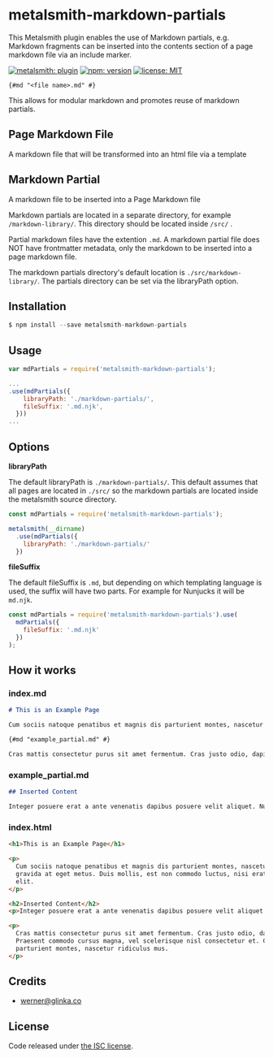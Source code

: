 # metalsmith-markdown-partials

This Metalsmith plugin enables the use of Markdown partials, e.g. Markdown fragments can be inserted into the contents section of a page markdown file via an include marker.

[![metalsmith: plugin][metalsmith-badge]][metalsmith-url]
[![npm: version][npm-badge]][npm-url]
[![license: MIT][license-badge]][license-url]

```
{#md "<file name>.md" #}
```

This allows for modular markdown and promotes reuse of markdown partials.

## Page Markdown File

A markdown file that will be transformed into an html file via a template

## Markdown Partial

A markdown file to be inserted into a Page Markdown file

Markdown partials are located in a separate directory, for example `/markdown-library/`. This directory should be located inside `/src/` .

Partial markdown files have the extention `.md`. A markdown partial file does NOT have frontmatter metadata, only the markdown to be inserted into a page markdown file.

The markdown partials directory's default location is `./src/markdown-library/`. The partials directory can be set via the libraryPath option.

## Installation

```js
$ npm install --save metalsmith-markdown-partials
```

## Usage

```js
var mdPartials = require('metalsmith-markdown-partials');

...
.use(mdPartials({
    libraryPath: './markdown-partials/',
    fileSuffix: '.md.njk',
  }))
...

```

## Options

**libraryPath**

The default libraryPath is `./markdown-partials/`. This default assumes that all pages are located in `./src/` so the markdown partials are located inside the metalsmith source directory.

```js
const mdPartials = require('metalsmith-markdown-partials');

metalsmith(__dirname)
  .use(mdPartials({
    libraryPath: './markdown-partials/'
  })
```

**fileSuffix**

The default fileSuffix is `.md`, but depending on which templating language is used, the suffix will have two parts. For example for Nunjucks it will be `md.njk`.

```js
const mdPartials = require('metalsmith-markdown-partials').use(
  mdPartials({
    fileSuffix: '.md.njk'
  })
);
```

## How it works

### index.md

```markdown
# This is an Example Page

Cum sociis natoque penatibus et magnis dis parturient montes, nascetur ridiculus mus. Donec id elit non mi porta gravida at eget metus. Duis mollis, est non commodo luctus, nisi erat porttitor ligula, eget lacinia odio sem nec elit.

{#md "example_partial.md" #}

Cras mattis consectetur purus sit amet fermentum. Cras justo odio, dapibus ac facilisis in, egestas eget quam. Praesent commodo cursus magna, vel scelerisque nisl consectetur et. Cum sociis natoque penatibus et magnis dis parturient montes, nascetur ridiculus mus.
```

### example_partial.md

```markdown
## Inserted Content

Integer posuere erat a ante venenatis dapibus posuere velit aliquet. Nulla vitae elit libero, a pharetra augue.
```

### index.html

```html
<h1>This is an Example Page</h1>

<p>
  Cum sociis natoque penatibus et magnis dis parturient montes, nascetur ridiculus mus. Donec id elit non mi porta
  gravida at eget metus. Duis mollis, est non commodo luctus, nisi erat porttitor ligula, eget lacinia odio sem nec
  elit.
</p>

<h2>Inserted Content</h2>
<p>Integer posuere erat a ante venenatis dapibus posuere velit aliquet. Nulla vitae elit libero, a pharetra augue.</p>

<p>
  Cras mattis consectetur purus sit amet fermentum. Cras justo odio, dapibus ac facilisis in, egestas eget quam.
  Praesent commodo cursus magna, vel scelerisque nisl consectetur et. Cum sociis natoque penatibus et magnis dis
  parturient montes, nascetur ridiculus mus.
</p>
```

## Credits

- [werner@glinka.co](https://github.com/wernerglinka)

## License

Code released under [the ISC license](https://github.com/wernerglinka/metalsmith-markdown-partials/blob/main/LICENSE).


[npm-badge]: https://img.shields.io/npm/v/metalsmith-markdown-partials.svg
[npm-url]: https://www.npmjs.com/package/metalsmith-markdown-partials
[metalsmith-badge]: https://img.shields.io/badge/metalsmith-community_plugin-green.svg?longCache=true
[metalsmith-url]: https://metalsmith.io
[license-badge]: https://img.shields.io/github/license/wernerglinka/metalsmith-markdown-partials
[license-url]: LICENSE